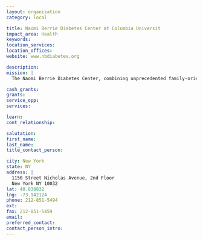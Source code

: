 ```yaml
---
layout: organization
category: local

title: Naomi Berrie Diabetes Center at Columbia Universit
impact_area: Health
keywords: 
location_services: 
location_offices: 
website: www.nbdiabetes.org

description: 
mission: |
  The Naomi Berrie Diabetes Center, combining unprecedented family-oriented patient care and education with world-class diabetes research programs, has been named one of three "Diabetes Centers of Excellence" in New York State.

cash_grants: 
grants: 
service_opp: 
services: 

learn: 
cont_relationship: 

salutation: 
first_name: 
last_name: 
title_contact_person: 

city: New York
state: NY
address: |
  1150 Street Nicholas Avenue, 2nd Floor     
  New York NY 10032
lat: 40.838832
lng: -73.942124
phone: 212-851-5494
ext: 
fax: 212-851-5459
email: 
preferred_contact: 
contact_person_intro: 
---
```

